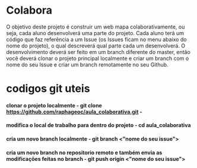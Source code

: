 # Colabora

O objetivo deste projeto é construir um web mapa colaborativamente, ou seja, cada aluno desenvolverá uma parte do projeto. Cada aluno terá um código que faz referência a um Issue (os Issues ficam no menu abaixo do nome do projeto), o qual descreverá qual parte cada um desenvolverá. O desenvolvimento deverá ser feito em um branch diferente do master, então você deverá clonar o projeto principal localmente e criar um branch com o nome do seu Issue e criar um branch remotamente no seu Github.

# codigos git uteis

 #### clonar o projeto localmente - git clone https://github.com/raphageoc/aula_colaborativa.git - 
 #### modifica o local de trabalho para dentro do projeto - cd aula_colaborativa
 #### cria um novo branch localmente - git branch <"nome do seu issue">
 #### cria um novo branch no repositorio remoto e também envia as modificações feitas no branch - git push origin <"nome do seu issue">
